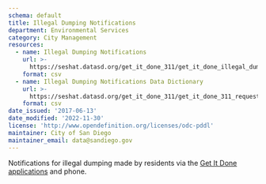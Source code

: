 ```yaml
---
schema: default
title: Illegal Dumping Notifications
department: Environmental Services
category: City Management
resources:
  - name: Illegal Dumping Notifications
    url: >-
      https://seshat.datasd.org/get_it_done_311/get_it_done_illegal_dumping_requests_datasd_v1.csv
    format: csv
  - name: Illegal Dumping Notifications Data Dictionary
    url: >-
      https://seshat.datasd.org/get_it_done_311/get_it_done_311_requests_dictionary_datasd.csv
    format: csv
date_issued: '2017-06-13'
date_modified: '2022-11-30'
license: 'http://www.opendefinition.org/licenses/odc-pddl'
maintainer: City of San Diego
maintainer_email: data@sandiego.gov
---
```

Notifications for illegal dumping made by residents via the
<a href="https://www.sandiego.gov/get-it-done" target="_blank" rel="noopener">
Get It Done applications</a> and phone.
